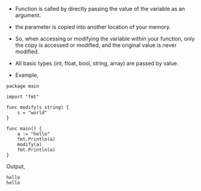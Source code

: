 * Function is called by directly passing the value of the variable as an argument.

* the parameter is copied into another location of your memory.

* So, when accessing or modifying the variable within your function, only the copy is accessed or modified, and the original value is never modified.

* All basic types (int, float, bool, string, array) are passed by value.

* Example,

```
package main

import "fmt"

func modify(s string) {
	s = "world"
}

func main() {
	a := "hello"
	fmt.Println(a)
	modify(a)
	fmt.Println(a)
}
```
Output,
```
hello
hello
```
